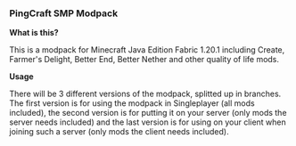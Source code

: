 ### PingCraft SMP Modpack

**What is this?**

This is a modpack for Minecraft Java Edition Fabric 1.20.1 including Create, Farmer's Delight, Better End, Better Nether and other quality of life mods.

**Usage**

There will be 3 different versions of the modpack, splitted up in branches. The first version is for using the modpack in Singleplayer (all mods included), the second version is for putting it on your server (only mods the server needs included) and the last version is for using on your client when joining such a server (only mods the client needs included).